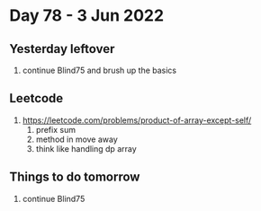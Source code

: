 # Day 78 - 3 Jun 2022

## Yesterday leftover
1. continue Blind75 and brush up the basics

## Leetcode
1. https://leetcode.com/problems/product-of-array-except-self/
    1. prefix sum
    2. method in move away
    3. think like handling dp array
    
## Things to do tomorrow
1. continue Blind75